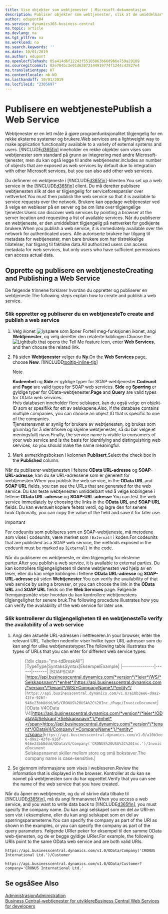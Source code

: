 ```yaml
---
title: Vise objekter som webtjenester | Microsoft-dokumentasjon
description: Publiser objekter som webtjenester, slik at de umiddelbart blir tilgjengelige for Business Central-løsningen din.
author: edupont04
ms.service: dynamics365-business-central
ms.topic: article
ms.devlang: na
ms.tgt_pltfrm: na
ms.workload: na
ms.search.keywords: ''
ms.date: 10/01/2019
ms.author: edupont
ms.openlocfilehash: 05a414d6f12243f55105863b66d9b6e759a29189
ms.sourcegitcommit: 02e704bc3e01d62072144919774f1244c42827e4
ms.translationtype: HT
ms.contentlocale: nb-NO
ms.lasthandoff: 10/01/2019
ms.locfileid: "2305697"
---
```

# <a name="publish-a-web-service"></a><span data-ttu-id="2ed41-103">Publisere en webtjeneste</span><span class="sxs-lookup"><span data-stu-id="2ed41-103">Publish a Web Service</span></span>

<span data-ttu-id="2ed41-104">Webtjenester er en lett måte å gjøre programfunksjonalitet tilgjengelig for en rekke eksterne systemer og brukere.</span><span class="sxs-lookup"><span data-stu-id="2ed41-104">Web services are a lightweight way to make application functionality available to a variety of external systems and users.</span></span> [!INCLUDE[d365fin](includes/d365fin_md.md)] <span data-ttu-id="2ed41-105">inneholder en rekke objekter som vises som webtjenester som standard på grunn av integrering med andre Microsoft-tjenester, men du kan også legge til andre webtjenester.</span><span class="sxs-lookup"><span data-stu-id="2ed41-105">includes an number of objects that are exposed as web services by default due to integration with other Microsoft services, but you can also add other web services.</span></span>  

<span data-ttu-id="2ed41-106">Du definerer en webtjeneste i [!INCLUDE[d365fin](includes/d365fin_md.md)]-klienten.</span><span class="sxs-lookup"><span data-stu-id="2ed41-106">You set up a web service in the [!INCLUDE[d365fin](includes/d365fin_md.md)] client.</span></span> <span data-ttu-id="2ed41-107">Du må deretter publisere webtjenesten slik at den er tilgjengelig for serviceforespørsler over nettverket.</span><span class="sxs-lookup"><span data-stu-id="2ed41-107">You must then publish the web service so that it is available to service requests over the network.</span></span> <span data-ttu-id="2ed41-108">Brukere kan oppdage webtjenester ved å velge en webleser på en server og be om liste over tilgjengelige tjenester.</span><span class="sxs-lookup"><span data-stu-id="2ed41-108">Users can discover web services by pointing a browser at the server location and requesting a list of available services.</span></span> <span data-ttu-id="2ed41-109">Når du publiserer en webtjeneste, er den umiddelbart tilgjengelig på nettverket for godkjente brukere.</span><span class="sxs-lookup"><span data-stu-id="2ed41-109">When you publish a web service, it is immediately available over the network for authenticated users.</span></span> <span data-ttu-id="2ed41-110">Alle autoriserte brukere har tilgang til metadata for webtjenester, men bare brukere som har tilstrekkelige tillatelser, har tilgang til faktiske data.</span><span class="sxs-lookup"><span data-stu-id="2ed41-110">All authorized users can access metadata for web services, but only users who have sufficient permissions can access actual data.</span></span>

## <a name="creating-and-publishing-a-web-service"></a><span data-ttu-id="2ed41-111">Opprette og publisere en webtjeneste</span><span class="sxs-lookup"><span data-stu-id="2ed41-111">Creating and Publishing a Web Service</span></span>  
<span data-ttu-id="2ed41-112">De følgende trinnene forklarer hvordan du oppretter og publiserer en webtjeneste.</span><span class="sxs-lookup"><span data-stu-id="2ed41-112">The following steps explain how to create and publish a web service.</span></span>  

### <a name="to-create-and-publish-a-web-service"></a><span data-ttu-id="2ed41-113">Slik oppretter og publiserer du en webtjeneste</span><span class="sxs-lookup"><span data-stu-id="2ed41-113">To create and publish a web service</span></span>  

1. <span data-ttu-id="2ed41-114">Velg ikonet ![lyspære som åpner Fortell meg-funksjonen](media/ui-search/search_small.png "Fortell hva du vil gjøre") ikonet, angi **Webtjenester**, og velg deretter den relaterte koblingen.</span><span class="sxs-lookup"><span data-stu-id="2ed41-114">Choose the ![Lightbulb that opens the Tell Me feature](media/ui-search/search_small.png "Tell me what you want to do") icon, enter **Web Services**, and then choose the related link.</span></span>  
2. <span data-ttu-id="2ed41-115">På siden **Webtjenester** velger du **Ny**.</span><span class="sxs-lookup"><span data-stu-id="2ed41-115">On the **Web Services** page, choose **New**.</span></span> [!INCLUDE[tooltip-inline-tip](includes/tooltip-inline-tip_md.md)]  

    > [!NOTE]  
    > <span data-ttu-id="2ed41-116">**Kodeenhet** og **Side** er gyldige typer for SOAP-webtjenester.</span><span class="sxs-lookup"><span data-stu-id="2ed41-116">**Codeunit** and **Page** are valid types for SOAP web services.</span></span> <span data-ttu-id="2ed41-117">**Side** og **Spørring** er gyldige typer for OData-webtjenester.</span><span class="sxs-lookup"><span data-stu-id="2ed41-117">**Page** and **Query** are valid types for OData web services.</span></span>  
    > <span data-ttu-id="2ed41-118">Hvis databasen inneholder flere selskaper, kan du også velge en objekt-ID som er spesifikk for ett av selskapene.</span><span class="sxs-lookup"><span data-stu-id="2ed41-118">Also, if the database contains multiple companies, you can choose an object ID that is specific to one of the companies.</span></span>  
    > <span data-ttu-id="2ed41-119">Tjenestenavnet er synlig for brukere av webtjenesten, og brukes som grunnlag for å identifisere og skjelne webtjenester, så du bør velge et meningsfullt navn.</span><span class="sxs-lookup"><span data-stu-id="2ed41-119">Finally, the service name is visible to consumers of your web service and is the basis for identifying and distinguishing web services, so you should make the name meaningful.</span></span>

3. <span data-ttu-id="2ed41-120">Merk avmerkingsboksen i kolonnen **Publisert**.</span><span class="sxs-lookup"><span data-stu-id="2ed41-120">Select the check box in the **Published** column.</span></span>  

<span data-ttu-id="2ed41-121">Når du publiserer webtjenesten i feltene **OData URL-adresse** og **SOAP-URL-adresse**, kan du se URL-adressene som er generert for webtjenesten.</span><span class="sxs-lookup"><span data-stu-id="2ed41-121">When you publish the web service, in the **OData URL** and **SOAP URL** fields, you can see the URLs that are generated for the web service.</span></span> <span data-ttu-id="2ed41-122">Du kan teste webtjenesten umiddelbart ved å velge koblingene i feltene **OData URL-adresse** og **SOAP-URL-adresse**.</span><span class="sxs-lookup"><span data-stu-id="2ed41-122">You can test the web service immediately by choosing the links in the **OData URL** and **SOAP URL** fields.</span></span> <span data-ttu-id="2ed41-123">Du kan eventuelt kopiere feltets verdi, og lagre den for senere bruk.</span><span class="sxs-lookup"><span data-stu-id="2ed41-123">Optionally, you can copy the value of the field and save it for later use.</span></span>  

> [!IMPORTANT]
> <span data-ttu-id="2ed41-124">For codeunits som publiseres som en SOAP-webtjeneste, må metodene som vises i codeunits, være merket som `[External]` i koden.</span><span class="sxs-lookup"><span data-stu-id="2ed41-124">For codeunits that are published as a SOAP web service, the methods exposed in the codeunit must be marked as `[External]` in the code.</span></span>

<span data-ttu-id="2ed41-125">Når du publiserer en webtjeneste, er den tilgjengelig for eksterne parter.</span><span class="sxs-lookup"><span data-stu-id="2ed41-125">After you publish a web service, it is available to external parties.</span></span> <span data-ttu-id="2ed41-126">Du kan kontrollere tilgjengeligheten til denne webtjenesten ved hjelp av en leser, eller du kan velge koblingen i feltene **OData URL-adresse** og **SOAP-URL-adresse** på siden **Webtjenester**.</span><span class="sxs-lookup"><span data-stu-id="2ed41-126">You can verify the availability of that web service by using a browser, or you can choose the link in the **OData URL** and **SOAP URL** fields on the **Web Services** page.</span></span> <span data-ttu-id="2ed41-127">Følgende fremgangsmåte viser hvordan du kan kontrollere webtjenestens tilgjengelighet for senere bruk.</span><span class="sxs-lookup"><span data-stu-id="2ed41-127">The following procedure illustrates how you can verify the availability of the web service for later use.</span></span>  

### <a name="to-verify-the-availability-of-a-web-service"></a><span data-ttu-id="2ed41-128">Slik kontrollerer du tilgjengeligheten til en webtjeneste</span><span class="sxs-lookup"><span data-stu-id="2ed41-128">To verify the availability of a web service</span></span>  

1. <span data-ttu-id="2ed41-129">Angi den aktuelle URL-adressen i nettleseren.</span><span class="sxs-lookup"><span data-stu-id="2ed41-129">In your browser, enter the relevant URL.</span></span> <span data-ttu-id="2ed41-130">Tabellen nedenfor viser hvilke typer URL-adresser som du kan angi for ulike webtjenestetyper.</span><span class="sxs-lookup"><span data-stu-id="2ed41-130">The following table illustrates the types of URLs that you can enter for different web service types.</span></span>  

    > [!div class="mx-tdBreakAll"]
    > |<span data-ttu-id="2ed41-131">Type</span><span class="sxs-lookup"><span data-stu-id="2ed41-131">Type</span></span>|<span data-ttu-id="2ed41-132">Syntaks</span><span class="sxs-lookup"><span data-stu-id="2ed41-132">Syntax</span></span>|<span data-ttu-id="2ed41-133">Eksempel</span><span class="sxs-lookup"><span data-stu-id="2ed41-133">Example</span></span>|
    > |----------------|------|-------|
    > |<span data-ttu-id="2ed41-134">SOAP</span><span class="sxs-lookup"><span data-stu-id="2ed41-134">SOAP</span></span> |<span data-ttu-id="2ed41-135">https://api.businesscentral.dynamics.com/*versjon*/*leier*/WS/*Selskapsnavn*/*enhet*/</span><span class="sxs-lookup"><span data-stu-id="2ed41-135">https://api.businesscentral.dynamics.com/*version*/*tenant*/WS/*CompanyName*/*entity*/</span></span> |`https://api.businesscentral.dynamics.com/v1.0/a10b3ee6-d9a2-42fe-926f-946e23bb8ddd/WS/CRONUS%20USA%2C%20Inc./Page/InvoiceDocument`|
    > |<span data-ttu-id="2ed41-136">OData V4</span><span class="sxs-lookup"><span data-stu-id="2ed41-136">OData V4</span></span>|<span data-ttu-id="2ed41-137">https://api.businesscentral.dynamics.com/*versjon*/*leier*/ODataV4/Selskap('*Selskapsnavn*')/*enhet*</span><span class="sxs-lookup"><span data-stu-id="2ed41-137">https://api.businesscentral.dynamics.com/*version*/*tenant*/ODataV4/Company('*CompanyName*')/*entity*</span></span>|`https://api.businesscentral.dynamics.com/v1.0/a10b3ee6-d9a2-42fe-926f-946e23bb8ddd/ODataV4/Company('CRONUS%20USA%2C%20Inc.')/InvoiceDocument`<br/>    <span data-ttu-id="2ed41-138">Selskapsnavnet skiller mellom store og små bokstaver.</span><span class="sxs-lookup"><span data-stu-id="2ed41-138">The company name is case-sensitive.</span></span>|

2. <span data-ttu-id="2ed41-139">Se gjennom informasjone som vises i webleseren.</span><span class="sxs-lookup"><span data-stu-id="2ed41-139">Review the information that is displayed in the browser.</span></span> <span data-ttu-id="2ed41-140">Kontroller at du kan se navnet på webtjenesten som du har opprettet.</span><span class="sxs-lookup"><span data-stu-id="2ed41-140">Verify that you can see the name of the web service that you have created.</span></span>  

<span data-ttu-id="2ed41-141">Når du åpner en webtjeneste, og du vil skrive data tilbake til [!INCLUDE[d365fin](includes/d365fin_md.md)], må du angi firmanavnet.</span><span class="sxs-lookup"><span data-stu-id="2ed41-141">When you access a web service, and you want to write data back to [!INCLUDE[d365fin](includes/d365fin_md.md)], you must specify the company name.</span></span> <span data-ttu-id="2ed41-142">Du kan angi selskapet som en del av URI-en som vist i eksemplene, eller du kan angi selskapet som en del av spørringsparameterne.</span><span class="sxs-lookup"><span data-stu-id="2ed41-142">You can specify the company as part of the URI as shown in the examples, or you can specify the company as part of the query parameters.</span></span> <span data-ttu-id="2ed41-143">Følgende URIer peker for eksempel til den samme OData web-tjenesten, og de er begge gyldige URIer.</span><span class="sxs-lookup"><span data-stu-id="2ed41-143">For example, the following URIs point to the same OData web service and are both valid URIs.</span></span>  

```
https://api.businesscentral.dynamics.com/v1.0/OData/Company('CRONUS International Ltd.')/Customer  
```

```
https://api.businesscentral.dynamics.com/v1.0/OData/Customer?company='CRONUS International Ltd.'  
```

## <a name="see-also"></a><span data-ttu-id="2ed41-144">Se også</span><span class="sxs-lookup"><span data-stu-id="2ed41-144">See Also</span></span>

[<span data-ttu-id="2ed41-145">Administrasjon</span><span class="sxs-lookup"><span data-stu-id="2ed41-145">Administration</span></span>](admin-setup-and-administration.md)  
[<span data-ttu-id="2ed41-146">Business Central-webtjenester for utviklere</span><span class="sxs-lookup"><span data-stu-id="2ed41-146">Business Central Web Services for developers</span></span>](/dynamics365/business-central/dev-itpro/webservices/web-services)  

